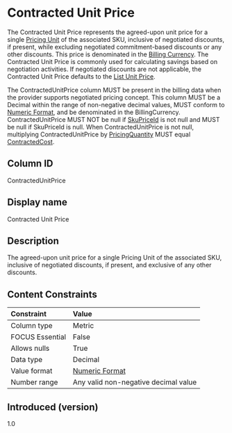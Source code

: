 # Contracted Unit Price

The Contracted Unit Price represents the agreed-upon unit price for a single [Pricing Unit](#pricingunit) of the associated SKU, inclusive of negotiated discounts, if present, while excluding negotiated commitment-based discounts or any other discounts. This price is denominated in the [Billing Currency](#billingcurrency). The Contracted Unit Price is commonly used for calculating savings based on negotiation activities. If negotiated discounts are not applicable, the Contracted Unit Price defaults to the [List Unit Price](#listunitprice).

The ContractedUnitPrice column MUST be present in the billing data when the provider supports negotiated pricing concept. This column MUST be a Decimal within the range of non-negative decimal values, MUST conform to [Numeric Format](#numericformat), and be denominated in the BillingCurrency. ContractedUnitPrice MUST NOT be null if [SkuPriceId](#skupriceid) is not null and MUST be null if SkuPriceId is null. When ContractedUnitPrice is not null, multiplying ContractedUnitPrice by [PricingQuantity](#pricingquantity) MUST equal [ContractedCost](#contractedcost).

## Column ID

ContractedUnitPrice

## Display name

Contracted Unit Price

## Description

The agreed-upon unit price for a single Pricing Unit of the associated SKU, inclusive of negotiated discounts, if present, and exclusive of any other discounts.

## Content Constraints

| Constraint      | Value                                |
|:----------------|:-------------------------------------|
| Column type     | Metric                               |
| FOCUS Essential | False                                |
| Allows nulls    | True                                 |
| Data type       | Decimal                              |
| Value format    | [Numeric Format](#numericformat)     |
| Number range    | Any valid non-negative decimal value |

## Introduced (version)

1.0
